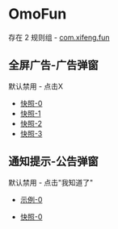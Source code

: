 # OmoFun

存在 2 规则组 - [com.xifeng.fun](/src/apps/com.xifeng.fun.ts)

## 全屏广告-广告弹窗

默认禁用 - 点击X

- [快照-0](https://i.gkd.li/import/14050836)
- [快照-1](https://i.gkd.li/import/14235476)
- [快照-2](https://i.gkd.li/import/14235478)
- [快照-3](https://i.gkd.li/import/14235479)

## 通知提示-公告弹窗

默认禁用 - 点击"我知道了"

- [示例-0](https://m.gkd.li/57941037/971c3631-a9cc-4aec-992e-6cf1166eea1b)

- [快照-0](https://i.gkd.li/import/14235411)
